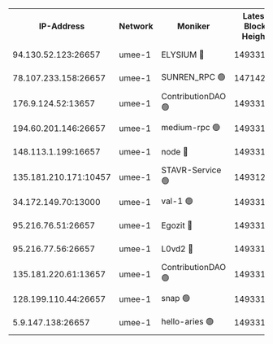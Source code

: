 


<table><tr><th>IP-Address</th><th>Network</th><th>Moniker</th><th>Latest Block Height</th><th>Earliest Block Height</th><th>Catching Up</th><th>Tx Index</th><th>Voting Power</th><th>Scan Time</th></tr><tr><td>94.130.52.123:26657</td><td>umee-1</td><td>ELYSIUM 🔴</td><td>14933150</td><td>3216011</td><td>False</td><td>off</td><td>27036537</td><td>2024-11-27T10:15:09.273507081UTC</td></tr><tr><td>78.107.233.158:26657</td><td>umee-1</td><td>SUNREN_RPC 🟢</td><td>14714211</td><td>13338194</td><td>False</td><td>on</td><td>0</td><td>2024-11-27T10:13:40.062737498UTC</td></tr><tr><td>176.9.124.52:13657</td><td>umee-1</td><td>ContributionDAO 🟢</td><td>14933133</td><td>13924595</td><td>False</td><td>on</td><td>0</td><td>2024-11-27T10:13:31.307870939UTC</td></tr><tr><td>194.60.201.146:26657</td><td>umee-1</td><td>medium-rpc 🟢</td><td>14933117</td><td>14648126</td><td>False</td><td>on</td><td>0</td><td>2024-11-27T10:12:07.478877989UTC</td></tr><tr><td>148.113.1.199:16657</td><td>umee-1</td><td>node 🔴</td><td>14933115</td><td>14696187</td><td>False</td><td>off</td><td>1636217</td><td>2024-11-27T10:11:56.316284030UTC</td></tr><tr><td>135.181.210.171:10457</td><td>umee-1</td><td>STAVR-Service 🟢</td><td>14931278</td><td>14714379</td><td>False</td><td>on</td><td>0</td><td>2024-11-27T10:15:22.283646809UTC</td></tr><tr><td>34.172.149.70:13000</td><td>umee-1</td><td>val-1 🟢</td><td>14933129</td><td>14743001</td><td>False</td><td>off</td><td>0</td><td>2024-11-27T10:13:11.746452441UTC</td></tr><tr><td>95.216.76.51:26657</td><td>umee-1</td><td>Egozit 🔴</td><td>14933150</td><td>14833150</td><td>False</td><td>off</td><td>38569131</td><td>2024-11-27T10:15:08.943603201UTC</td></tr><tr><td>95.216.77.56:26657</td><td>umee-1</td><td>L0vd2 🔴</td><td>14933158</td><td>14833158</td><td>False</td><td>off</td><td>38346586</td><td>2024-11-27T10:15:48.534750500UTC</td></tr><tr><td>135.181.220.61:13657</td><td>umee-1</td><td>ContributionDAO 🟢</td><td>14933114</td><td>14929005</td><td>False</td><td>off</td><td>0</td><td>2024-11-27T10:11:48.789378902UTC</td></tr><tr><td>128.199.110.44:26657</td><td>umee-1</td><td>snap 🟢</td><td>14933156</td><td>14930300</td><td>False</td><td>off</td><td>0</td><td>2024-11-27T10:15:36.667333535UTC</td></tr><tr><td>5.9.147.138:26657</td><td>umee-1</td><td>hello-aries 🟢</td><td>14933129</td><td>14930461</td><td>False</td><td>off</td><td>0</td><td>2024-11-27T10:13:10.455162270UTC</td></tr></table>